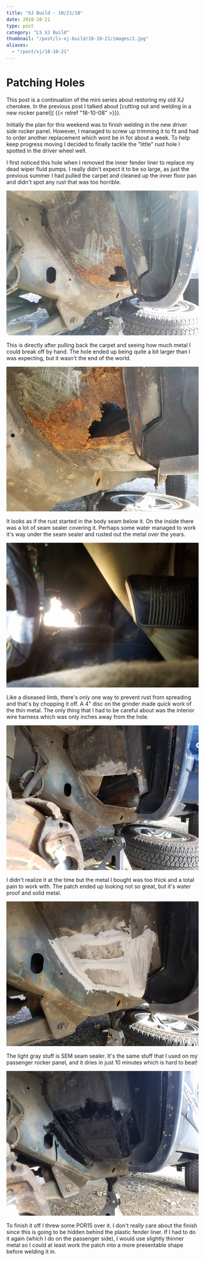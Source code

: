 ```yaml
---
title: "XJ Build - 10/21/18"
date: 2018-10-21
type: post
category: "LS XJ Build"
thumbnail: "/post/ls-xj-build/18-10-21/images/2.jpg"
aliases:
  - "/post/xj/18-10-21"
---
```


# Patching Holes

This post is a continuation of the mini series about restoring my old XJ cherokee. In the previous post I talked about [cutting out and welding in a new rocker panel]( {{< relref "18-10-08" >}}).

Initially the plan for this weekend was to finish welding in the new driver side rocker panel. However, I managed to screw up trimming it to fit and had to order another replacement which wont be in for about a week. To help keep progress moving I decided to finally tackle the "little" rust hole I spotted in the driver wheel well.

I first noticed this hole when I removed the inner fender liner to replace my dead wiper fluid pumps. I really didn't expect it to be so large, as just the previous summer I had pulled the carpet and cleaned up the inner floor pan and didn't spot any rust that was too horrible.

![](images/1.jpg)

This is directly after pulling back the carpet and seeing how much metal I could break off by hand. The hole ended up being quite a bit larger than I was expecting, but it wasn't the end of the world.

![](images/2.jpg)

It looks as if the rust started in the body seam below it. On the inside there was a lot of seam sealer covering it. Perhaps some water managed to work it's way under the seam sealer and rusted out the metal over the years.

![](images/3.jpg)

Like a diseased limb, there's only one way to prevent rust from spreading and that's by chopping it off. A 4" disc on the grinder made quick work of the thin metal. The only thing that I had to be careful about was the interior wire harness which was only inches away from the hole.

![](images/4.jpg)

I didn't realize it at the time but the metal I bought was too thick and a total pain to work with. The patch ended up looking not so great, but it's water proof and solid metal.

![](images/5.jpg)

The light gray stuff is SEM seam sealer. It's the same stuff that I used on my passenger rocker panel, and it dries in just 10 minutes which is hard to beat!

![](images/6.jpg)

To finish it off I threw some POR15 over it. I don't really care about the finish since this is going to be hidden behind the plastic fender liner. If I had to do it again (which I do on the passenger side), I would use slightly thinner metal so I could at least work the patch into a more presentable shape before welding it in.
